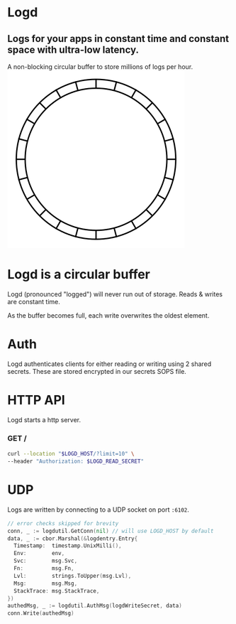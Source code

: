 # Logd
## Logs for your apps in constant time and constant space with ultra-low latency.
A non-blocking circular buffer to store millions of logs per hour.
![A circular buffer](./doc/circular_buffer.svg)

# Logd is a circular buffer
Logd (pronounced "logged") will never run out of storage. Reads & writes are constant time.

As the buffer becomes full, each write overwrites the oldest element.

# Auth
Logd authenticates clients for either reading or writing using 2 shared secrets.
These are stored encrypted in our secrets SOPS file.

# HTTP API
Logd starts a http server.
### GET /
```bash
curl --location "$LOGD_HOST/?limit=10" \
--header "Authorization: $LOGD_READ_SECRET"
```

# UDP
Logs are written by connecting to a UDP socket on port `:6102`.
```go
// error checks skipped for brevity
conn, _ := logdutil.GetConn(nil) // will use LOGD_HOST by default
data, _ := cbor.Marshal(&logdentry.Entry{
  Timestamp:  timestamp.UnixMilli(),
  Env:        env,
  Svc:        msg.Svc,
  Fn:         msg.Fn,
  Lvl:        strings.ToUpper(msg.Lvl),
  Msg:        msg.Msg,
  StackTrace: msg.StackTrace,
})
authedMsg, _ := logdutil.AuthMsg(logdWriteSecret, data)
conn.Write(authedMsg)
```